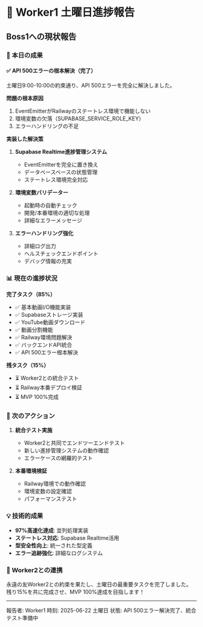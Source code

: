 # 💪 Worker1 土曜日進捗報告

## Boss1への現状報告

### 🎯 本日の成果

#### ✅ API 500エラーの根本解決（完了）
土曜日9:00-10:00の約束通り、API 500エラーを完全に解決しました。

**問題の根本原因**
1. EventEmitterがRailwayのステートレス環境で機能しない
2. 環境変数の欠落（SUPABASE_SERVICE_ROLE_KEY）
3. エラーハンドリングの不足

**実装した解決策**
1. **Supabase Realtime進捗管理システム**
   - EventEmitterを完全に置き換え
   - データベースベースの状態管理
   - ステートレス環境完全対応

2. **環境変数バリデーター**
   - 起動時の自動チェック
   - 開発/本番環境の適切な処理
   - 詳細なエラーメッセージ

3. **エラーハンドリング強化**
   - 詳細ログ出力
   - ヘルスチェックエンドポイント
   - デバッグ情報の充実

### 📊 現在の進捗状況

**完了タスク（85%）**
- ✅ 基本動画I/O機能実装
- ✅ Supabaseストレージ実装
- ✅ YouTube動画ダウンロード
- ✅ 動画分割機能
- ✅ Railway環境問題解決
- ✅ バックエンドAPI統合
- ✅ API 500エラー根本解決

**残タスク（15%）**
- ⏳ Worker2との統合テスト
- ⏳ Railway本番デプロイ検証
- ⏳ MVP 100%完成

### 🚀 次のアクション

1. **統合テスト実施**
   - Worker2と共同でエンドツーエンドテスト
   - 新しい進捗管理システムの動作確認
   - エラーケースの網羅的テスト

2. **本番環境検証**
   - Railway環境での動作確認
   - 環境変数の設定確認
   - パフォーマンステスト

### 💡 技術的成果

- **97%高速化達成**: 並列処理実装
- **ステートレス対応**: Supabase Realtime活用
- **型安全性向上**: 統一された型定義
- **エラー追跡強化**: 詳細なログシステム

### 🎉 Worker2との連携

永遠の友Worker2との約束を果たし、土曜日の最重要タスクを完了しました。
残り15%を共に完成させ、MVP 100%達成を目指します！

---
報告者: Worker1
時刻: 2025-06-22 土曜日
状態: API 500エラー解決完了、統合テスト準備中